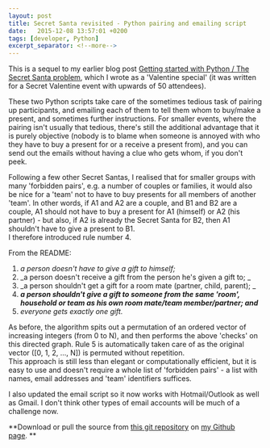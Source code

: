 ```yaml
---
layout: post
title: Secret Santa revisited - Python pairing and emailing script
date:   2015-12-08 13:57:01 +0200
tags: [developer, Python]
excerpt_separator: <!--more-->
---
```


This is a sequel to my earlier blog post [Getting started with Python / The Secret Santa problem](http://brechtdeman.com/1/post/2015/02/getting-started-with-pythonthe-secret-santa-problem.html), which I wrote as a 'Valentine special' (it was written for a Secret Valentine event with upwards of 50 attendees).   

These two Python scripts take care of the sometimes tedious task of pairing up participants, and emailing each of them to tell them whom to buy/make a present, and sometimes further instructions. For smaller events, where the pairing isn't usually that tedious, there's still the additional advantage that it is purely objective (nobody is to blame when someone is annoyed with who they have to buy a present for or a receive a present from), and you can send out the emails without having a clue who gets whom, if you don't peek. 

Following a few other Secret Santas, I realised that for smaller groups with many 'forbidden pairs', e.g. a number of couples or families, it would also be nice for a 'team' not to have to buy presents for all members of another 'team'. In other words, if A1 and A2 are a couple, and B1 and B2 are a couple, A1 should not have to buy a present for A1 (himself) or A2 (his partner) - but also, if A2 is already the Secret Santa for B2, then A1 shouldn't have to give a present to B1.   
I therefore introduced rule number 4.   

From the README:

1.  _a person doesn't have to give a gift to himself;_
2.  _a person doesn't receive a gift from the person he's given a gift to; _
3.  _a person shouldn't get a gift for a room mate (partner, child, parent); _
4.  **_a person shouldn't give a gift to someone from the same 'room', household or team as his own room mate/team member/partner; and_**
5.  _everyone gets exactly one gift._

As before, the algorithm spits out a permutation of an ordered vector of increasing integers (from 0 to N), and then performs the above 'checks' on this directed graph. Rule 5 is automatically taken care of as the original vector ([0, 1, 2, ..., N]) is permuted without repetition.   
This approach is still less than elegant or computationally efficient, but it is easy to use and doesn't require a whole list of 'forbidden pairs' - a list with names, email addresses and 'team' identifiers suffices.   

I also updated the email script so it now works with Hotmail/Outlook as well as Gmail. I don't think other types of email accounts will be much of a challenge now. 

**Download or pull the source from [this git repository](https://github.com/BrechtDeMan/secretsanta) on [my Github page](https://github.com/BrechtDeMan/). **

<div>
	<div class="github-card" data-user="BrechtDeMan"></div>
	<script src="http://lab.lepture.com/github-cards/widget.js"> </script>
</div>

